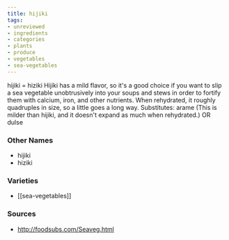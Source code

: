 ```yaml
---
title: hijiki
tags:
- unreviewed
- ingredients
- categories
- plants
- produce
- vegetables
- sea-vegetables
---
```

hijiki = hiziki Hijiki has a mild flavor, so it's a good choice if you want to slip a sea vegetable unobtrusively into your soups and stews in order to fortify them with calcium, iron, and other nutrients. When rehydrated, it roughly quadruples in size, so a little goes a long way. Substitutes: arame (This is milder than hijiki, and it doesn't expand as much when rehydrated.) OR dulse

### Other Names

* hijiki
* hiziki

### Varieties

* [[sea-vegetables]]

### Sources
* http://foodsubs.com/Seaveg.html
